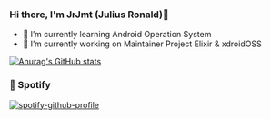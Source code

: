 ### Hi there, I'm JrJmt (Julius Ronald)👋

- 🌱 I’m currently learning Android Operation System
- 🔭 I’m currently working on Maintainer Project Elixir & xdroidOSS

[![Anurag's GitHub stats](https://github-readme-stats.vercel.app/api?username=jrjmt&show_icons=true&theme=dark&hide_border=true)](https://github.com/anuraghazra/github-readme-stats)

### 🎵 Spotify
[![spotify-github-profile](https://spotify-github-profile.vercel.app/api/view?uid=2ev9z63rt795c1p5uy6pwbygz&cover_image=false&theme=default&show_offline=false&background_color=000000&interchange=false&bar_color=02c6f7&bar_color_cover=false)](https://github.com/kittinan/spotify-github-profile)
<!--
**jrjmt/jrjmt** is a ✨ _special_ ✨ repository because its `README.md` (this file) appears on your GitHub profile.

Here are some ideas to get you started:

- 🔭 I’m currently working on ...
- 🌱 I’m currently learning ...
- 👯 I’m looking to collaborate on ...
- 🤔 I’m looking for help with ...
- 💬 Ask me about ...
- 📫 How to reach me: ...
- 😄 Pronouns: ...
- ⚡ Fun fact: ...
-->
